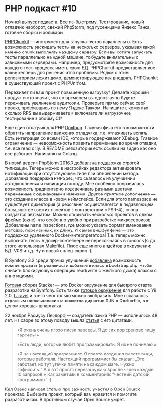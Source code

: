# PHP подкаст #10

Ночной выпуск подкаста. Все по-быстрому. Тестирование, новый отладчик наоборот, свежий PhpStorm, под гусеницами Яндекс Танка, готовые сборки и холивары.

[PHPChunkit](https://github.com/jwage/phpchunkit) — инструмент для запуска тестов параллельно. Есть возможность раскидать тесты на несколько серверов, указывая какой именно chunk выполнять каждому серверу. Если вы хотите запускать тесты параллельно на одной машине, то будьте внимательны с зависимыми серверами. Например, предусмотрите возможность для каждого тест-процесса иметь свою БД. PHPChunkit предоставляет кое-какие хелперы для решения этой проблемы. Рядом с этим репозиторием лежит демо, демонстрирующее как внедрить PHPChunkit в существующий проект с PHPUnit’ом.

Переживет ли ваш проект повышенную нагрузку? Делаете хороший продукт и это значит, что со временем вы однозначно будете переживать увеличение аудитории. Проверьте прямо сейчас свой проект, проехавшись по нему Яндекс Танком. Напишите в коментах сколько RPS вы выдерживаете и включаете ли нагрузочное тестирование в обойму CI?

Еще один отладчик для PHP [Dontbug](https://github.com/sidkshatriya/dontbug). Главная фича его в возможности обратить направление движения отладчика, т.е. отлаживать вспять. Есть интеграция со всеми IDE, которые поддерживают XDebug. Главное ограничение — невозможность править переменные во время отладки, т.е. все read only. В README репозитория есть ссылки на видео как оно все работает. Написано на Golang.

В новой версии PhpStorm 2016.3 добавлена поддержка строгой типизации. Теперь можно в настройках редактора активировать нотификации при отсутствующем типе при объявлении метода. Добавлена поддержка PHPSpec, что сказалось на улучшении автодополнения и навигации по коду. Мне особенно понравилась возможность градиентарно подсвечивать разными цветами переменные с одинаковыми именами. Другое приятное дополнение — это создание класса в новом неймспейсе. Если для этого namespace не существует директории (а резолвинг осуществляется в подавляющем большинстве свежих проектов в соответствии с PSR-4), то она создается автоматом. Можно открывать несколько проектов в одном фрейме (окне), что особенно удобно при разработке микросервисов. Добавлены name inspections, где можно указать формат именования методов, переменных, их длину. И самая вишфул фича — это поддержка удаленного Docker-интерпретатора! Т.е. теперь можно выполнять тесты в докер-контейнере не переключаясь в консоль (я до этого использовал Makefile). Плюс еще много апдейтов в окружении: БД, VCS и т.д. Ну и новый сплеш скрин :).

В Symfony 3.2 среди прочих улучшений [добавлена](https://github.com/symfony/symfony/pull/19205) возможность компилировать (в реальности добавлять класс в bootstrap.php, чтобы снизить блокирующую операцию read/write с жесткого диска) классы с аннотациями.

[Готовая](https://github.com/Maxlab/stacker) сборка Stacker — это Docker окружение для быстрого старта разработки на Symfony. Есть также [готовое окружение](http://phundament.com/) для работы с Yii 2.0, [Laravel](https://github.com/laradock/laradock) и всего чего только можно вообразить. Мне показалось странным использование множества директив RUN в Dockerfile, а в целом хорошая шпаргалка.

22 ноября Расмусу Лердорф — создатель языка PHP — исполнилось 48 лет. На хабре по этому поводу вышла [статья](https://habrahabr.ru/company/edison/blog/315680/) с его цитатами.

> «Я очень очень плохо писал парсеры. Я до сих пор хреново пишу парсеры.»
> 
> «Есть люди, которые любят программировать. Я их не понимаю.»
> 
> «Я не настоящий программист. Я просто соединил вместе вещи, которые работали. Настоящий программист бы сказал: „Это работает, но тут утечки памяти на каждом шаге. Нужно пофиксить.“ А я вот просто перезагружаю Apache через каждые 10 запросов.»
> Как заметили в комментариях “честный датский программист” :).

Кал Эванс [написал статью](https://www.sitepoint.com/pay-the-price-for-open-source/) про важность участия в Open Source проектах. Выберите проект, который вам нравится и помогите разработчикам. В противном случае Open Source умрет.